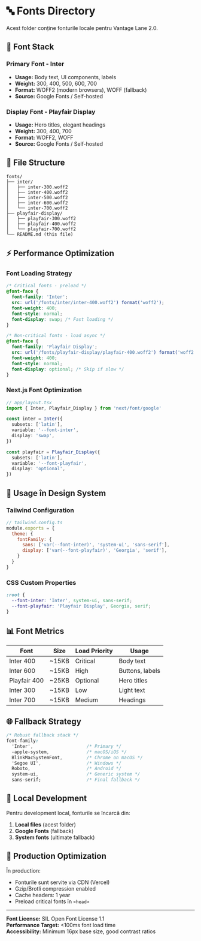 # 🔤 Fonts Directory

Acest folder conține fonturile locale pentru Vantage Lane 2.0.

## 📝 **Font Stack**

### **Primary Font - Inter**
- **Usage:** Body text, UI components, labels
- **Weight:** 300, 400, 500, 600, 700
- **Format:** WOFF2 (modern browsers), WOFF (fallback)
- **Source:** Google Fonts / Self-hosted

### **Display Font - Playfair Display**  
- **Usage:** Hero titles, elegant headings
- **Weight:** 300, 400, 700
- **Format:** WOFF2, WOFF
- **Source:** Google Fonts / Self-hosted

## 📂 **File Structure**

```
fonts/
├── inter/
│   ├── inter-300.woff2
│   ├── inter-400.woff2  
│   ├── inter-500.woff2
│   ├── inter-600.woff2
│   └── inter-700.woff2
├── playfair-display/
│   ├── playfair-300.woff2
│   ├── playfair-400.woff2
│   └── playfair-700.woff2
└── README.md (this file)
```

## ⚡ **Performance Optimization**

### **Font Loading Strategy**
```css
/* Critical fonts - preload */
@font-face {
  font-family: 'Inter';
  src: url('/fonts/inter/inter-400.woff2') format('woff2');
  font-weight: 400;
  font-style: normal;
  font-display: swap; /* Fast loading */
}

/* Non-critical fonts - load async */
@font-face {
  font-family: 'Playfair Display';
  src: url('/fonts/playfair-display/playfair-400.woff2') format('woff2');
  font-weight: 400;
  font-style: normal;
  font-display: optional; /* Skip if slow */
}
```

### **Next.js Font Optimization**
```typescript
// app/layout.tsx
import { Inter, Playfair_Display } from 'next/font/google'

const inter = Inter({
  subsets: ['latin'],
  variable: '--font-inter',
  display: 'swap',
})

const playfair = Playfair_Display({
  subsets: ['latin'], 
  variable: '--font-playfair',
  display: 'optional',
})
```

## 🎨 **Usage în Design System**

### **Tailwind Configuration**
```javascript
// tailwind.config.ts
module.exports = {
  theme: {
    fontFamily: {
      sans: ['var(--font-inter)', 'system-ui', 'sans-serif'],
      display: ['var(--font-playfair)', 'Georgia', 'serif'],
    }
  }
}
```

### **CSS Custom Properties**
```css
:root {
  --font-inter: 'Inter', system-ui, sans-serif;
  --font-playfair: 'Playfair Display', Georgia, serif;
}
```

## 📊 **Font Metrics**

| **Font** | **Size** | **Load Priority** | **Usage** |
|----------|----------|-------------------|-----------|
| Inter 400 | ~15KB | Critical | Body text |
| Inter 600 | ~15KB | High | Buttons, labels |
| Playfair 400 | ~25KB | Optional | Hero titles |
| Inter 300 | ~15KB | Low | Light text |
| Inter 700 | ~15KB | Medium | Headings |

## 🌐 **Fallback Strategy**

```css
/* Robust fallback stack */
font-family: 
  'Inter',                    /* Primary */
  -apple-system,              /* macOS/iOS */
  BlinkMacSystemFont,         /* Chrome on macOS */
  'Segoe UI',                 /* Windows */
  Roboto,                     /* Android */
  system-ui,                  /* Generic system */
  sans-serif;                 /* Final fallback */
```

## 🔧 **Local Development**

Pentru development local, fonturile se încarcă din:
1. **Local files** (acest folder)  
2. **Google Fonts** (fallback)
3. **System fonts** (ultimate fallback)

## 🚀 **Production Optimization**

În production:
- Fonturile sunt servite via CDN (Vercel)
- Gzip/Brotli compression enabled
- Cache headers: 1 year
- Preload critical fonts în `<head>`

---

**Font License:** SIL Open Font License 1.1  
**Performance Target:** <100ms font load time  
**Accessibility:** Minimum 16px base size, good contrast ratios
